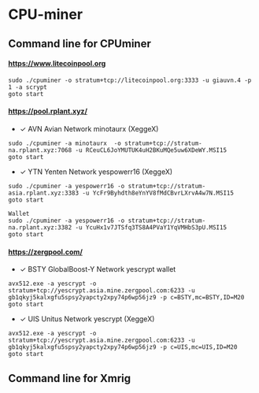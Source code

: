 CPU-miner
==============
## Command line for CPUminer

#### https://www.litecoinpool.org
```
sudo ./cpuminer -o stratum+tcp://litecoinpool.org:3333 -u giauvn.4 -p 1 -a scrypt
goto start
```

#### https://pool.rplant.xyz/
  * ✓ AVN Avian Network minotaurx (XeggeX)
```
sudo ./cpuminer -a minotaurx  -o stratum+tcp://stratum-na.rplant.xyz:7068 -u RCeuCL6JoYMUTUK4uH2BKuMQe5uw6XDeWY.MSI15
goto start
```
  * ✓ YTN Yenten Network yespowerr16 (XeggeX)
```
sudo ./cpuminer -a yespowerr16 -o stratum+tcp://stratum-asia.rplant.xyz:3383 -u YcFr9Byhdth8eYnYV8fMdCBvrLXrvA4w7N.MSI15
goto start
```
```
Wallet
sudo ./cpuminer -a yespowerr16 -o stratum+tcp://stratum-na.rplant.xyz:3382 -u YcuHx1v7JTSfq3TS8A4PVaY1YqVMHbS3pU.MSI15
goto start
```
#### https://zergpool.com/
  * ✓ BSTY GlobalBoost-Y Network yescrypt wallet
```
avx512.exe -a yescrypt -o stratum+tcp://yescrypt.asia.mine.zergpool.com:6233 -u gb1qkyj5kalxgfu5spsy2yapcty2xpy74p6wp56jz9 -p c=BSTY,mc=BSTY,ID=M20
goto start
```
  * ✓ UIS Unitus Network yescrypt (XeggeX)
```
avx512.exe -a yescrypt -o stratum+tcp://yescrypt.asia.mine.zergpool.com:6233 -u gb1qkyj5kalxgfu5spsy2yapcty2xpy74p6wp56jz9 -p c=UIS,mc=UIS,ID=M20
goto start
```

## Command line for Xmrig